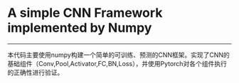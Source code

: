 # A simple CNN Framework implemented by Numpy
---

本代码主要使用numpy构建一个简单的可训练、预测的CNN框架。实现了CNN的基础组件（Conv,Pool,Activator,FC,BN,Loss），并使用Pytorch对各个组件执行的正确性进行验证。